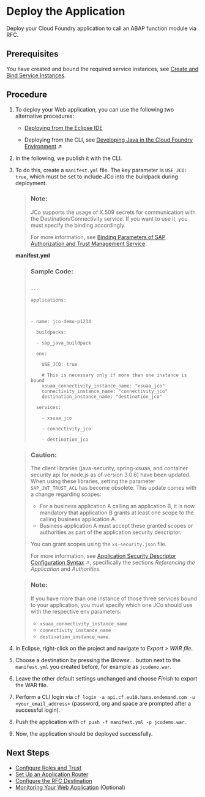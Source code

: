 <!-- loio3ab2b1347bbd46428fb65e4784a75e20 -->

# Deploy the Application

Deploy your Cloud Foundry application to call an ABAP function module via RFC.



<a name="loio3ab2b1347bbd46428fb65e4784a75e20__section_ist_n2r_dgb"/>

## Prerequisites

You have created and bound the required service instances, see [Create and Bind Service Instances](create-and-bind-service-instances-6dd5e26.md).



<a name="loio3ab2b1347bbd46428fb65e4784a75e20__section_d45_1fr_dgb"/>

## Procedure

1.  To deploy your Web application, you can use the following two alternative procedures:
    -   [Deploying from the Eclipse IDE](https://www.eclipse.org/cft/documentation/projectPageLink/CFTProjectPagedocumentation.html)

    -   Deploying from the CLI, see [Developing Java in the Cloud Foundry Environment](https://help.sap.com/viewer/65de2977205c403bbc107264b8eccf4b/Cloud/en-US/a3f90069d6cd41da82f34a6123d82ce6.html "Find selected information for Java development on SAP BTP, Cloud Foundry and references to more detailed sources.") :arrow_upper_right:


2.  In the following, we publish it with the CLI.
3.  To do this, create a `manifest.yml` file. The key parameter is `USE_JCO: true`, which must be set to include JCo into the buildpack during deployment.

    > ### Note:  
    > JCo supports the usage of X.509 secrets for communication with the Destination/Connectivity service. If you want to use it, you must specify the binding accordingly.
    > 
    > For more information, see [Binding Parameters of SAP Authorization and Trust Management Service](https://help.sap.com/docs/BTP/65de2977205c403bbc107264b8eccf4b/3240307e513e4bceaa75e4134d337fab.html).

    **manifest.yml**

    > ### Sample Code:  
    > ```
    > 
    > ---
    > 
    > applications:
    > 
    >  
    > 
    > - name: jco-demo-p1234
    > 
    >   buildpacks:
    > 
    >   - sap_java_buildpack
    > 
    >   env:
    > 
    >     USE_JCO: true
    > 
    >     # This is necessary only if more than one instance is bound
    >     xsuaa_connectivity_instance_name: "xsuaa_jco"
    >     connectivity_instance_name: "connectivity_jco"
    >     destination_instance_name: "destination_jco"
    > 
    >   services:
    > 
    >     - xsuaa_jco
    > 
    >     - connectivity_jco
    > 
    >     - destination_jco
    > 
    > ```

    > ### Caution:  
    > The client libraries \(java-security, spring-xsuaa, and container security api for node.js as of version 3.0.6\) have been updated. When using these libraries, setting the parameter `SAP_JWT_TRUST_ACL` has become obsolete. This update comes with a change regarding scopes:
    > 
    > -   For a business application A calling an application B, it is now mandatory that application B grants at least one scope to the calling business application A.
    > -   Business application A must accept these granted scopes or authorities as part of the application security descriptor.
    > 
    > You can grant scopes using the `xs-security.json` file.
    > 
    > For more information, see [Application Security Descriptor Configuration Syntax](https://help.sap.com/viewer/65de2977205c403bbc107264b8eccf4b/Cloud/en-US/517895a9612241259d6941dbf9ad81cb.html "The syntax required to set the properties and values defined in the xs-security.json application security descriptor file.") :arrow_upper_right:, specifically the sections *Referencing the Application* and *Authorities*.

    > ### Note:  
    > If you have more than one instance of those three services bound to your application, you must specify which one JCo should use with the respective env parameters:
    > 
    > -   `xsuaa_connectivity_instance_name`
    > -   `connectivity_instance_name`
    > -   `destination_instance_name`.

4.  In Eclipse, right-click on the project and navigate to *Export* \> *WAR file*.
5.  Choose a destination by pressing the *Browse...* button next to the `manifest.yml` you created before, for example as `jcodemo.war`.
6.  Leave the other default settings unchanged and choose *Finish* to export the WAR file.
7.  Perform a CLI login via `cf login -a api.cf.eu10.hana.ondemand.com -u <your_email_address>` \(password, org and space are prompted after a successful login\).
8.  Push the application with `cf push -f manifest.yml -p jcodemo.war`.
9.  Now, the application should be deployed successfully.



<a name="loio3ab2b1347bbd46428fb65e4784a75e20__section_mk3_bfr_dgb"/>

## Next Steps

-   [Configure Roles and Trust](configure-roles-and-trust-a6ce7e7.md)
-   [Set Up an Application Router](set-up-an-application-router-f9f8eb2.md)
-   [Configure the RFC Destination](configure-the-rfc-destination-cfd3fea.md)
-   [Monitoring Your Web Application](monitoring-your-web-application-9bd8f7d.md) \(Optional\)

